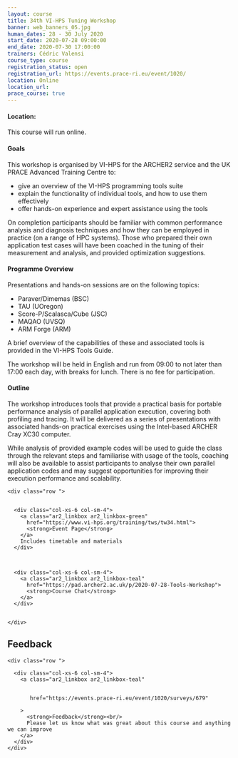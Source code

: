```yaml
---
layout: course
title: 34th VI-HPS Tuning Workshop
banner: web_banners_05.jpg 
human_dates: 28 - 30 July 2020
start_date: 2020-07-28 09:00:00
end_date: 2020-07-30 17:00:00
trainers: Cédric Valensi
course_type: course
registration_status: open
registration_url: https://events.prace-ri.eu/event/1020/
location: Online
location_url:
prace_course: true
---
```


#### Location:

This course will run online.

#### Goals

This workshop is organised by VI-HPS for the ARCHER2 service and the UK PRACE Advanced Training Centre to:

- give an overview of the VI-HPS programming tools suite
- explain the functionality of individual tools, and how to use them effectively
- offer hands-on experience and expert assistance using the tools

On completion participants should be familiar with common performance analysis and diagnosis techniques and how they can be employed in practice (on a range of HPC systems). Those who prepared their own application test cases will have been coached in the tuning of their measurement and analysis, and provided optimization suggestions.


#### Programme Overview

Presentations and hands-on sessions are on the following topics:

- Paraver/Dimemas (BSC)
- TAU (UOregon)
- Score-P/Scalasca/Cube (JSC)
- MAQAO (UVSQ)
- ARM Forge (ARM)

A brief overview of the capabilities of these and associated tools is provided in the VI-HPS Tools Guide.

The workshop will be held in English and run from 09:00 to not later than 17:00 each day, with breaks for lunch. There is no fee for participation.


#### Outline

The workshop introduces tools that provide a practical basis for portable performance analysis of parallel application execution, covering both profiling and tracing. It will be delivered as a series of presentations with associated hands-on practical exercises using the Intel-based ARCHER Cray XC30 computer.

While analysis of provided example codes will be used to guide the class through the relevant steps and familiarise with usage of the tools, coaching will also be available to assist participants to analyse their own parallel application codes and may suggest opportunities for improving their execution performance and scalability.


<section id="service">
<!-- 
<h2><a name="materials">Course materials</a></h2>
 -->


    <div class="row ">	

 		
      <div class="col-xs-6 col-sm-4">
        <a class="ar2_linkbox ar2_linkbox-green" 
          href="https://www.vi-hps.org/training/tws/tw34.html">
          <strong>Event Page</strong>         
        </a>
		Includes timetable and materials
      </div>


  
      <div class="col-xs-6 col-sm-4">
        <a class="ar2_linkbox ar2_linkbox-teal" 
          href="https://pad.archer2.ac.uk/p/2020-07-28-Tools-Workshop">
          <strong>Course Chat</strong>       
        </a>
      </div>
		

 	</div>
		
		
					
<!-- 
<h2><a name="join">Join sessions	</a>	</h2>		




    <div class="row ">	

      <div class="col-xs-6 col-sm-4">
        <a class="ar2_linkbox ar2_linkbox-teal" 
          href="https://eu.bbcollab.com/guest/0dc7a50c12314245894519e43fe206b1">
          <strong>Join Session</strong><br/>
          Join this online session in your browser
        </a>
      </div>

      <div class="col-xs-6 col-sm-4">
        <a class="ar2_linkbox ar2_linkbox-green" href="courses/"
           href="myevent.ics">
          <strong>Add to Calendar</strong><br/>
          Download ICS file to add this event to your calendar complete with join link
        </a>
      </div>

											
    </div>
 -->

<!-- 		
<h2><a name="video">Video</a></h2>

<div>
	<iframe title="Video" width="560" height="315" src="https://www.youtube.com/embed/xxxxxxxxxxx" frameborder="0" allow="accelerometer; autoplay; encrypted-media; gyroscope; picture-in-picture" allowfullscreen></iframe>
</div>
 -->


<!-- 
<h2><a name="slides">Slides</a></h2>



    <div class="row ">	


      <div class="col-xs-6 col-sm-4">
        <a class="ar2_linkbox ar2_linkbox-teal" href="courses/"
           href="transcript.pdf">
          <strong>Transcript</strong><br/>
          Download a transcript of the video audio
        </a>
      </div>



      <div class="col-xs-6 col-sm-4">
        <a class="ar2_linkbox ar2_linkbox-green" href="courses/"
           href="slides.pdf">
          <strong>Slides</strong><br/>
          Download pdf of the presentation.
        </a>
      </div>
										
    </div>

 -->



<h2><a name="feedback">Feedback</a></h2>


    <div class="row ">	

      <div class="col-xs-6 col-sm-4">
        <a class="ar2_linkbox ar2_linkbox-teal" 


		   href="https://events.prace-ri.eu/event/1020/surveys/679"

		>
          <strong>Feedback</strong><br/>
          Please let us know what was great about this course and anything we can improve
        </a>
      </div>
    </div>
		
	

 
</section>


